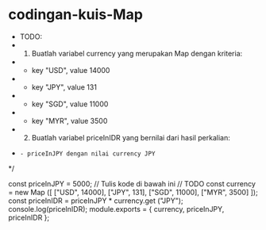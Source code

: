 # codingan-kuis-Map
* TODO:
 * 1. Buatlah variabel currency yang merupakan Map dengan kriteria:
 *   - key "USD", value 14000
 *   - key "JPY", value 131
 *   - key "SGD", value 11000
 *   - key "MYR", value 3500
 * 2. Buatlah variabel priceInIDR yang bernilai dari hasil perkalian:
 *     - priceInJPY dengan nilai currency JPY
 */

const priceInJPY = 5000;
// Tulis kode di bawah ini
// TODO
const currency = new Map ([
  ["USD", 14000],
  ["JPY", 131],
  ["SGD", 11000],
  ["MYR", 3500]
]);
const priceInIDR = priceInJPY * currency.get ("JPY");
console.log(priceInIDR);
module.exports = { currency, priceInJPY, priceInIDR };
